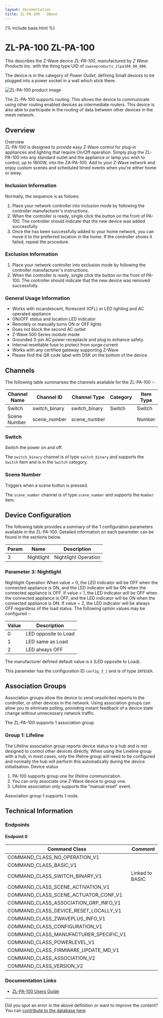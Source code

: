 ```yaml
---
layout: documentation
title: ZL-PA-100 - ZWave
---
```


{% include base.html %}

# ZL-PA-100 ZL-PA-100
This describes the Z-Wave device *ZL-PA-100*, manufactured by *Z Wave Products Inc.* with the thing type UID of ```zwaveproducts_zlpa100_00_000```.

The device is in the category of *Power Outlet*, defining Small devices to be plugged into a power socket in a wall which stick there.

![ZL-PA-100 product image](https://opensmarthouse.org/zwavedatabase/961/image/)


The ZL-PA-100 supports routing. This allows the device to communicate using other routing enabled devices as intermediate routers.  This device is also able to participate in the routing of data between other devices in the mesh network.

## Overview

Overview  
ZL-PA-100 is designed to provide easy Z-Wave control for plug-in appliances and lighting that require On/Off operation. Simply plug the ZL-PA-100 into any standard outlet and the appliance or lamp you wish to control, up to 1800W, into the ZA-PA-100. Add to your Z-Wave network and enjoy custom scenes and scheduled timed events when you're either home or away.

### Inclusion Information

Normally, the sequence is as follows:

  1. Place your network controller into inclusion mode by following the controller manufacturer's instructions.
  2. When the controller is ready, single click the button on the front of PA-100. The controller should indicate that the new device was added successfully.
  3. Once the has been successfully added to your home network, you can move it to the preferred location in the home. If the controller shows it failed, repeat the procedure.

### Exclusion Information

  1. Place your network controller into exclusion mode by following the controller manufacturer's instructions.
  2. When the controller is ready, single click the button on the front of PA-100. The controller should indicate that the new device was removed successfully.

### General Usage Information

  * Works with incandescent, florescent (CFL) or LED lighting and AC operated appliance
  * ON/OFF status and location LED indicator
  * Remotely or manually turns ON or OFF lights
  * Does not block the second AC outlet
  * Z-Wave 500 Series module inside
  * Grounded 3-pin AC power receptacle and plug to enhance safety.
  * Internal resettable fuse to protect from surge current
  * Works with any certified gateway supporting Z-Wave
  * Please find the QR code label with DSK on the bottom of the device

## Channels

The following table summarises the channels available for the ZL-PA-100 -:

| Channel Name | Channel ID | Channel Type | Category | Item Type |
|--------------|------------|--------------|----------|-----------|
| Switch | switch_binary | switch_binary | Switch | Switch | 
| Scene Number | scene_number | scene_number |  | Number | 

### Switch
Switch the power on and off.

The ```switch_binary``` channel is of type ```switch_binary``` and supports the ```Switch``` item and is in the ```Switch``` category.

### Scene Number
Triggers when a scene button is pressed.

The ```scene_number``` channel is of type ```scene_number``` and supports the ```Number``` item.



## Device Configuration

The following table provides a summary of the 1 configuration parameters available in the ZL-PA-100.
Detailed information on each parameter can be found in the sections below.

| Param | Name  | Description |
|-------|-------|-------------|
| 3 | Nightlight | Nightlight Operation |

### Parameter 3: Nightlight

Nightlight Operation
When value = 0, the LED indicator will be OFF when the connected appliance is ON, and the LED indicator will be ON when the connected appliance is OFF. If value = 1, the LED indicator will be OFF when the connected appliance is OFF, and the LED indicator will be ON when the connected appliance is ON. If value = 2, the LED indicator will be always OFF regardless of the load status.
The following option values may be configured -:

| Value  | Description |
|--------|-------------|
| 0 | LED opposite to Load |
| 1 | LED same as Load |
| 2 | LED always OFF |

The manufacturer defined default value is ```0``` (LED opposite to Load).

This parameter has the configuration ID ```config_3_1``` and is of type ```INTEGER```.


## Association Groups

Association groups allow the device to send unsolicited reports to the controller, or other devices in the network. Using association groups can allow you to eliminate polling, providing instant feedback of a device state change without unnecessary network traffic.

The ZL-PA-100 supports 1 association group.

### Group 1: Lifeline

The Lifeline association group reports device status to a hub and is not designed to control other devices directly. When using the Lineline group with a hub, in most cases, only the lifeline group will need to be configured and normally the hub will perform this automatically during the device initialisation.
Device status
  1. PA-100 supports group one for lifeline communication.
  2. You can only associate one Z-Wave device to group one.
  3. Lifeline association only supports the "manual reset" event.

Association group 1 supports 1 node.

## Technical Information

### Endpoints

#### Endpoint 0

| Command Class | Comment |
|---------------|---------|
| COMMAND_CLASS_NO_OPERATION_V1| |
| COMMAND_CLASS_BASIC_V1| |
| COMMAND_CLASS_SWITCH_BINARY_V1| Linked to BASIC|
| COMMAND_CLASS_SCENE_ACTIVATION_V1| |
| COMMAND_CLASS_SCENE_ACTUATOR_CONF_V1| |
| COMMAND_CLASS_ASSOCIATION_GRP_INFO_V1| |
| COMMAND_CLASS_DEVICE_RESET_LOCALLY_V1| |
| COMMAND_CLASS_ZWAVEPLUS_INFO_V1| |
| COMMAND_CLASS_CONFIGURATION_V1| |
| COMMAND_CLASS_MANUFACTURER_SPECIFIC_V1| |
| COMMAND_CLASS_POWERLEVEL_V1| |
| COMMAND_CLASS_FIRMWARE_UPDATE_MD_V1| |
| COMMAND_CLASS_ASSOCIATION_V2| |
| COMMAND_CLASS_VERSION_V2| |

### Documentation Links

* [ZL-PA-100 Users Guide](https://www.opensmarthouse.org/zwavedatabase/961/ZL-PA-100-Users-Guide.pdf)

---

Did you spot an error in the above definition or want to improve the content?
You can [contribute to the database here](https://www.opensmarthouse.org/zwavedatabase/961).
